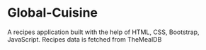 # Global-Cuisine
A recipes application built with the help of HTML, CSS, Bootstrap, JavaScript. Recipes data is fetched from TheMealDB
